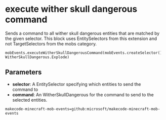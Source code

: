 # execute wither skull dangerous command

Sends a command to all wither skull dangerous entities that are matched by the given selector. This
block uses EntitySelectors from this extension and not TargetSelectors from the mobs
category.

```sig
mobEvents.executeWitherSkullDangerousCommand(mobEvents.createSelector(), WitherSkullDangerous.Explode)
```

## Parameters

* **selector**: A EntitySelector specifying which entities to send the command to
* **command**: An WitherSkullDangerous for the command to send to the selected entities.

```package
makecode-minecraft-mob-events=github:microsoft/makecode-minecraft-mob-events
```
